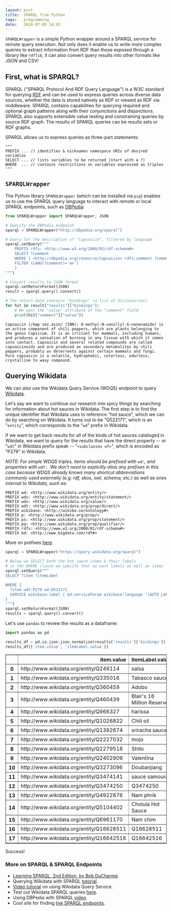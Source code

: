 ```yaml
---
layout: post
title:  SPARQL from Python
tags:   programming
date:   2018-07-05 14:42
---
```


`SPARQLWrapper` is a simple Python wrapper around a SPARQL service for remote query execution. Not only does it enable us to write more complex queries to extract information from RDF than those exposed through a library like `rdflib`, it can also convert query results into other formats like JSON and CSV!

## First, what is SPARQL?

SPARQL ("SPARQL Protocol And RDF Query Language") is a W3C standard for querying [RDF](https://rebeccabilbro.github.io/rdf-basics/) and can be used to express queries across diverse data sources, whether the data is stored natively as RDF or viewed as RDF via middleware. SPARQL contains capabilities for querying required and optional graph patterns along with their conjunctions and disjunctions. SPARQL also supports extensible value testing and constraining queries by source RDF graph. The results of SPARQL queries can be results sets or RDF graphs.

SPARQL allows us to express queries as three-part statements:

    """
    PREFIX ... // identifies & nicknames namespace URIs of desired variables
    SELECT ... // lists variables to be returned (start with a ?)
    WHERE  ... // contains restrictions on variables expressed as triples
    """

## `SPARQLWrapper`

The Python library `SPARQLWrapper` (which can be installed via `pip`) enables us to use the SPARQL query language to interact with remote or local SPARQL endpoints, such as [DBPedia](http://wiki.dbpedia.org/):


```python
from SPARQLWrapper import SPARQLWrapper, JSON

# Specify the DBPedia endpoint
sparql = SPARQLWrapper("http://dbpedia.org/sparql")

# Query for the description of "Capsaicin", filtered by language
sparql.setQuery("""
    PREFIX rdfs: <http://www.w3.org/2000/01/rdf-schema#>
    SELECT ?comment
    WHERE { <http://dbpedia.org/resource/Capsaicin> rdfs:comment ?comment
    FILTER (LANG(?comment)='en')
    }
""")

# Convert results to JSON format
sparql.setReturnFormat(JSON)
result = sparql.query().convert()

# The return data contains "bindings" (a list of dictionaries)
for hit in result["results"]["bindings"]:
    # We want the "value" attribute of the "comment" field
    print(hit["comment"]["value"])
```

    Capsaicin (/kæpˈseɪ.ᵻsɪn/ (INN); 8-methyl-N-vanillyl-6-nonenamide) is an active component of chili peppers, which are plants belonging to the genus Capsicum. It is an irritant for mammals, including humans, and produces a sensation of burning in any tissue with which it comes into contact. Capsaicin and several related compounds are called capsaicinoids and are produced as secondary metabolites by chili peppers, probably as deterrents against certain mammals and fungi. Pure capsaicin is a volatile, hydrophobic, colorless, odorless, crystalline to waxy compound.


## Querying Wikidata

We can also use the Wikidata Query Service (WDQS) endpoint to query [Wikidata](https://www.wikidata.org/wiki/Wikidata:Main_Page).

Let's say we want to continue our research into spicy things by searching for information about hot sauces in Wikidata. The first step is to find the unique identifier that Wikidata uses to reference "hot sauce", which we can do by searching on Wikidata. It turns out to be "Q522171", which is an "`entity`", which corresponds to the "`wd`" prefix in Wikidata.

If we want to get back results for all of the kinds of hot sauces cataloged in Wikidata, we want to query for the results that have the direct property -- or "`wdt`" in Wikidata prefix speak -- "`<subclasses of>`", which is encoded as "P279" in Wikidata.

_NOTE: For simple WDQS triples, items should be prefixed with `wd:`, and properties with `wdt:`. We don't need to explicitly alias any prefixes in this case because WDQS already knows many shortcut abbreviations commonly used externally (e.g. rdf, skos, owl, schema, etc.) as well as ones internal to Wikidata, such as:_

    PREFIX wd: <http://www.wikidata.org/entity/>
    PREFIX wds: <http://www.wikidata.org/entity/statement/>
    PREFIX wdv: <http://www.wikidata.org/value/>
    PREFIX wdt: <http://www.wikidata.org/prop/direct/>
    PREFIX wikibase: <http://wikiba.se/ontology#>
    PREFIX p: <http://www.wikidata.org/prop/>
    PREFIX ps: <http://www.wikidata.org/prop/statement/>
    PREFIX pq: <http://www.wikidata.org/prop/qualifier/>
    PREFIX rdfs: <http://www.w3.org/2000/01/rdf-schema#>
    PREFIX bd: <http://www.bigdata.com/rdf#>

More on prefixes [here](https://en.wikibooks.org/wiki/SPARQL/Prefixes).


```python
sparql = SPARQLWrapper("https://query.wikidata.org/sparql")

# Below we SELECT both the hot sauce items & their labels
# in the WHERE clause we specify that we want labels as well as items
sparql.setQuery("""
SELECT ?item ?itemLabel

WHERE {
  ?item wdt:P279 wd:Q522171.
  SERVICE wikibase:label { bd:serviceParam wikibase:language "[AUTO_LANGUAGE],en". }
}
""")
sparql.setReturnFormat(JSON)
results = sparql.query().convert()
```

Let's use `pandas` to review the results as a dataframe:

```python
import pandas as pd

results_df = pd.io.json.json_normalize(results['results']['bindings'])
results_df[['item.value', 'itemLabel.value']]
```

<div>
<style scoped>
    .dataframe tbody tr th:only-of-type {
        vertical-align: middle;
    }

    .dataframe tbody tr th {
        vertical-align: top;
    }

    .dataframe thead th {
        text-align: right;
    }
</style>
<table border="1" class="dataframe">
  <thead>
    <tr style="text-align: right;">
      <th></th>
      <th>item.value</th>
      <th>itemLabel.value</th>
    </tr>
  </thead>
  <tbody>
    <tr>
      <th>0</th>
      <td>http://www.wikidata.org/entity/Q249114</td>
      <td>salsa</td>
    </tr>
    <tr>
      <th>1</th>
      <td>http://www.wikidata.org/entity/Q335016</td>
      <td>Tabasco sauce</td>
    </tr>
    <tr>
      <th>2</th>
      <td>http://www.wikidata.org/entity/Q360459</td>
      <td>Adobo</td>
    </tr>
    <tr>
      <th>3</th>
      <td>http://www.wikidata.org/entity/Q460439</td>
      <td>Blair's 16 Million Reserve</td>
    </tr>
    <tr>
      <th>4</th>
      <td>http://www.wikidata.org/entity/Q966327</td>
      <td>harissa</td>
    </tr>
    <tr>
      <th>5</th>
      <td>http://www.wikidata.org/entity/Q1026822</td>
      <td>Chili oil</td>
    </tr>
    <tr>
      <th>6</th>
      <td>http://www.wikidata.org/entity/Q1392674</td>
      <td>sriracha sauce</td>
    </tr>
    <tr>
      <th>7</th>
      <td>http://www.wikidata.org/entity/Q2227032</td>
      <td>mojo</td>
    </tr>
    <tr>
      <th>8</th>
      <td>http://www.wikidata.org/entity/Q2279518</td>
      <td>Shito</td>
    </tr>
    <tr>
      <th>9</th>
      <td>http://www.wikidata.org/entity/Q2402909</td>
      <td>Valentina</td>
    </tr>
    <tr>
      <th>10</th>
      <td>http://www.wikidata.org/entity/Q3273096</td>
      <td>Doubanjiang</td>
    </tr>
    <tr>
      <th>11</th>
      <td>http://www.wikidata.org/entity/Q3474141</td>
      <td>sauce samouraï</td>
    </tr>
    <tr>
      <th>12</th>
      <td>http://www.wikidata.org/entity/Q3474250</td>
      <td>Q3474250</td>
    </tr>
    <tr>
      <th>13</th>
      <td>http://www.wikidata.org/entity/Q4922876</td>
      <td>Nam phrik</td>
    </tr>
    <tr>
      <th>14</th>
      <td>http://www.wikidata.org/entity/Q5104402</td>
      <td>Cholula Hot Sauce</td>
    </tr>
    <tr>
      <th>15</th>
      <td>http://www.wikidata.org/entity/Q6961170</td>
      <td>Nam chim</td>
    </tr>
    <tr>
      <th>16</th>
      <td>http://www.wikidata.org/entity/Q16628511</td>
      <td>Q16628511</td>
    </tr>
    <tr>
      <th>17</th>
      <td>http://www.wikidata.org/entity/Q16642516</td>
      <td>Q16642516</td>
    </tr>
  </tbody>
</table>
</div>

Success!

### More on SPARQL & SPARQL Endpoints

 - [Learning SPARQL, 2nd Edition, by Bob DuCharme](https://www.amazon.com/Learning-SPARQL-Querying-Updating-1-1/dp/1449371434).
 - Querying Wikidata with SPARQL [tutorial](https://www.wikidata.org/wiki/Wikidata:SPARQL_tutorial).
 - [Video tutorial](https://youtu.be/1jHoUkj_mKw) on using Wikidata Query Service.
 - Test out Wikidata SPARQL queries [here](https://query.wikidata.org/).
 - Using DBPedia with SPARQL [video](https://youtu.be/BmHKb0kLGtA).
 - Cool site for finding [live SPARQL endpoints](http://sparqles.ai.wu.ac.at/availability).
